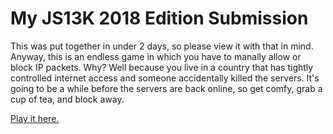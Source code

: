 # My JS13K 2018 Edition Submission

This was put together in under 2 days, so please view it with that in mind. Anyway, this is an endless game in which you have to manally allow or block IP packets. Why? Well because you live in a country that has tightly controlled internet access and someone accidentally killed the servers. It's going to be a while before the servers are back online, so get comfy, grab a cup of tea, and block away.

[Play it here.](https://kitanga.github.io/JS13K18-kng/dist)
